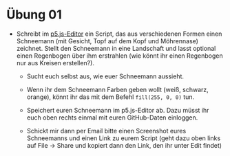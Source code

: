 # Übung 01

* Schreibt im [p5.js-Editor](https://editor.p5js.org/) ein Script, das aus verschiedenen Formen einen Schneemann (mit Gesicht, Topf auf dem Kopf und Möhrennase) zeichnet. Stellt den Schneemann in eine Landschaft und lasst optional einen Regenbogen über ihm erstrahlen (wie könnt ihr einen Regenbogen nur aus Kreisen erstellen?).

  * Sucht euch selbst aus, wie euer Schneemann aussieht.

  * Wenn ihr dem Schneemann Farben geben wollt (weiß, schwarz, orange), könnt ihr das mit dem Befehl `fill(255, 0, 0)` tun.

  * Speichert euren Schneemann im p5.js-Editor ab. Dazu müsst ihr euch oben rechts einmal mit euren GitHub-Daten einloggen.

  * Schickt mir dann per Email bitte einen Screenshot eures Schneemanns und einen Link zu eurem Script (geht dazu oben links auf File -> Share und kopiert dann den Link, den ihr unter Edit findet)